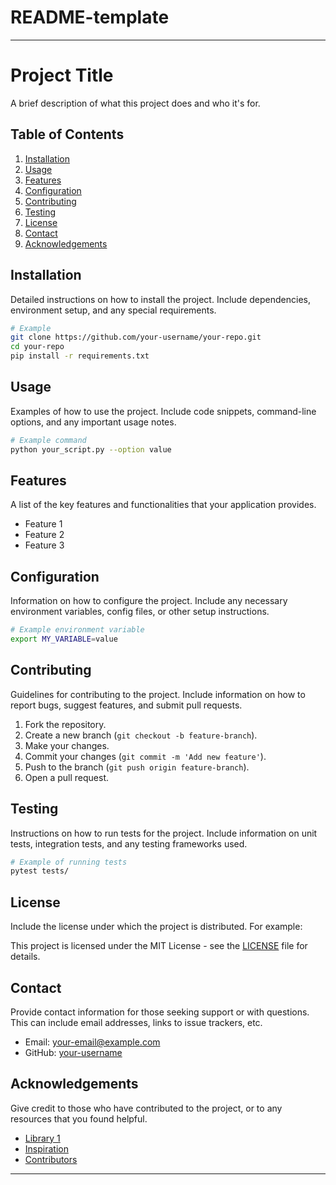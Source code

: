 # README-template

---

# Project Title

A brief description of what this project does and who it's for.

## Table of Contents

1. [Installation](#installation)
2. [Usage](#usage)
3. [Features](#features)
4. [Configuration](#configuration)
5. [Contributing](#contributing)
6. [Testing](#testing)
7. [License](#license)
8. [Contact](#contact)
9. [Acknowledgements](#acknowledgements)

## Installation

Detailed instructions on how to install the project. Include dependencies, environment setup, and any special requirements.

```bash
# Example
git clone https://github.com/your-username/your-repo.git
cd your-repo
pip install -r requirements.txt
```

## Usage

Examples of how to use the project. Include code snippets, command-line options, and any important usage notes.

```bash
# Example command
python your_script.py --option value
```

## Features

A list of the key features and functionalities that your application provides.

- Feature 1
- Feature 2
- Feature 3

## Configuration

Information on how to configure the project. Include any necessary environment variables, config files, or other setup instructions.

```bash
# Example environment variable
export MY_VARIABLE=value
```

## Contributing

Guidelines for contributing to the project. Include information on how to report bugs, suggest features, and submit pull requests.

1. Fork the repository.
2. Create a new branch (`git checkout -b feature-branch`).
3. Make your changes.
4. Commit your changes (`git commit -m 'Add new feature'`).
5. Push to the branch (`git push origin feature-branch`).
6. Open a pull request.

## Testing

Instructions on how to run tests for the project. Include information on unit tests, integration tests, and any testing frameworks used.

```bash
# Example of running tests
pytest tests/
```

## License

Include the license under which the project is distributed. For example:

This project is licensed under the MIT License - see the [LICENSE](LICENSE) file for details.

## Contact

Provide contact information for those seeking support or with questions. This can include email addresses, links to issue trackers, etc.

- Email: your-email@example.com
- GitHub: [your-username](https://github.com/your-username)

## Acknowledgements

Give credit to those who have contributed to the project, or to any resources that you found helpful.

- [Library 1](https://example.com)
- [Inspiration](https://example.com)
- [Contributors](https://github.com/your-username/your-repo/graphs/contributors)

---
